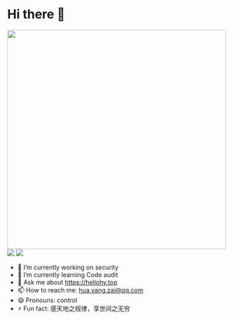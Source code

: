 # Hi there 👋
<img src="https://hellohy.top/wp-content/uploads/2021/05/1620561174297-809x1024.jpg" width="500" height="500">
<img src="https://github-readme-stats-mrdulin.vercel.app/api?username=light-Life&show_icons=true&hide_border=true&hide=prs&theme=jolly">
<img src="https://github-readme-stats.vercel.app/api/top-langs/?username=light-Life&layout=compact&hide_border=true&theme=buefy&show_icons=true">


- 🔭 I’m currently working on security
- 🌱 I’m currently learning Code audit
- 💬 Ask me about https://hellohy.top
- 📫 How to reach me: hua.yang.zai@qq.com
- 😄 Pronouns: control
- ⚡ Fun fact: 感天地之规律，享世间之无穷
